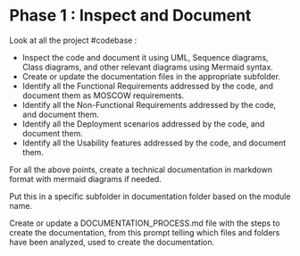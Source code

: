 
# Phase 1 : Inspect and Document

Look at all the project #codebase :


- Inspect the code and document it using UML, Sequence diagrams, Class diagrams, and other relevant diagrams using Mermaid syntax.
- Create or update the documentation files in the appropriate subfolder.
- Identify all the Functional Requirements addressed by the code, and document them as MOSCOW requirements.
- Identify all the Non-Functional Requirements addressed by the code, and document them.
- Identify all the Deployment scenarios addressed by the code, and document them.
- Identify all the Usability features addressed by the code, and document them.

For all the above points, create a technical documentation in markdown format with mermaid diagrams if needed.

Put this in a specific subfolder in documentation folder based on the module name.

Create or update a DOCUMENTATION_PROCESS.md file with the steps to create the documentation, from this prompt telling which files and folders have been analyzed, used to create the documentation.
